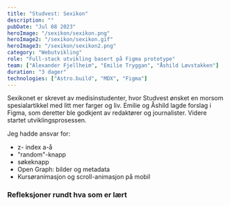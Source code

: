 ```yaml
---
title: "Studvest: Sexikon"
description: ""
pubDate: "Jul 08 2023"
heroImage: "/sexikon/sexikon.png"
heroImage2: "/sexikon/sexikon.gif"
heroImage3: "/sexikon/sexikon2.png"
category: "Webutvikling"
role: "Full-stack utvikling basert på Figma prototype"
team: ["Alexander Fjellheim", "Emilie Tryggan", "Åshild Løvstakken"]
duration: "3 dager"
technologies: ["Astro.build", "MDX", "Figma"]
---
```

<section>
<p>
    Sexikonet er skrevet av medisinstudenter, hvor Studvest ønsket en morsom spesialartikkel med litt mer farger og liv. Emilie og Åshild lagde forslag i Figma, som deretter ble godkjent av redaktører og journalister. Videre startet utviklingsprosessen. 
<p>

<p>Jeg hadde ansvar for:<p>
<ul>
    <li>z- index a-å</li>
    <li>"random"-knapp</li>
    <li>søkeknapp</li>
    <li>Open Graph: bilder og metadata</li>
    <li>Kursøranimasjon og scroll-animasjon på mobil</li>
</ul>
<h3>Refleksjoner rundt hva som er lært</h3>
<p></p>
<section>